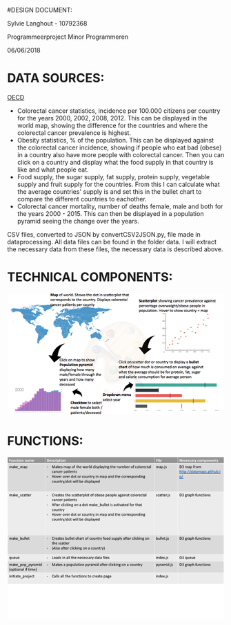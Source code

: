 #DESIGN DOCUMENT:

Sylvie Langhout - 10792368

Programmeerproject Minor Programmeren

06/06/2018

# DATA SOURCES:

 [OECD](http://stats.oecd.org/#)
 - Colorectal cancer statistics, incidence per 100.000 citizens per country for the years 2000, 2002, 2008, 2012. This can be displayed in the world map, showing the difference for the countries and where the colorectal cancer prevalence is highest. 
 - Obesity statistics, % of the population. This can be displayed against the colorectal cancer incidence, showing if people who eat bad (obese) in a country also have more people with colorectal cancer. Then you can click on a country and display what the food supply in that country is like and what people eat. 
 - Food supply, the sugar supply, fat supply, protein supply, vegetable supply and fruit supply for the countries. From this I can calculate what the average countries' supply is and set this in the bullet chart to compare the different countries to eachother. 
 - Colorectal cancer mortality, number of deaths female, male and both for the years 2000 - 2015. This can then be displayed in a population pyramid seeing the change over the years. 


 CSV files, converted to JSON by convertCSV2JSON.py, file made in dataprocessing. All data files can be found in the folder data. I will extract the necessary data from these files, the necessary data is described above. 

# TECHNICAL COMPONENTS:

![](doc/chart_visualistion.png)


# FUNCTIONS:

![](doc/functions.png)

